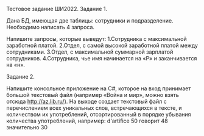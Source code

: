Тестовое задание ШИ2022.
Задание 1.

Дана БД, имеющая  две таблицы: сотрудники и подразделение.
Необходимо написать 4 запроса.

Напишите запросы, которые выведут:
1.Сотрудника с максимальной заработной платой.
2.Отдел, с самой высокой заработной платой между сотрудниками. 
3.Отдел, с максимальной суммарной зарплатой сотрудников. 
4.Сотрудника, чье имя начинается на «Р» и заканчивается на «н».


Задание 2.

Напишите консольное приложение на C#, которое на вход принимает большой текстовый файл (например «Война и мир», можно взять отсюда http://az.lib.ru/). На выходе создает текстовый файл с перечислением всех уникальных слов, встречающихся в тексте, и количеством их употреблений, отсортированный в порядке убывания количества употреблений, например:
d'artifice		50
говорит		48
значительно		30
